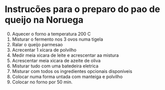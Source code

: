 # Instrucões para o preparo do pao de queijo na Noruega
0. Aquecer o forno a temperatura 200 C
1. Misturar o fermento nos 3 ovos numa tigela
2. Ralar o queijo parmesao
3. Acrecentar 1 xícara de polvilho
4. Medir meia xicara de leite e acrescentar aa mistura
5. Acrescentar meia xicara de azeite de oliva
6. Misturar tudo com uma batedeira eletrica 
7. Misturar com todos os ingredientes opcionais disponíveis
8. Colocar numa forma untada com manteiga e polvilho 
9. Colocar no forno por 50 min.

